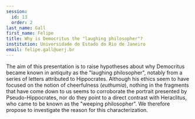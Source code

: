 ```yaml
---
session:
  id: 13
  order: 2
last_name: Gall
first_name: Felipe
title: Why is Democritus the "laughing philosopher"?
institution: Universidade do Estado do Rio de Janeiro
email: felipe.gall@uerj.br
---
```


The aim of this presentation is to raise hypotheses about why Democritus became known in antiquity as the "laughing philosopher", notably from a series of letters attributed to Hippocrates. Although his ethics seem to have focused on the notion of cheerfulness (*euthumia*), nothing in the fragments that have come down to us seems to corroborate the portrait presented by Pseudo-Hippocrates, nor do they point to a direct contrast with Heraclitus, who came to be known as the "weeping philosopher". We therefore propose to investigate the reason for this characterization.
